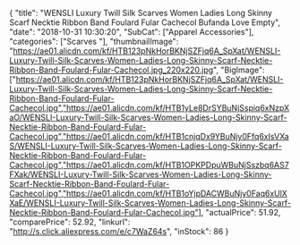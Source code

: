 {
	"title": "WENSLI Luxury Twill Silk Scarves Women Ladies Long Skinny Scarf Necktie Ribbon Band Foulard Fular Cachecol Bufanda Love Empty",
	"date": "2018-10-31 10:30:20",
	"SubCat": ["Apparel Accessories"],
	"categories": ["Scarves "],
	"thumbnailImage": "https://ae01.alicdn.com/kf/HTB123pNkHorBKNjSZFjq6A_SpXat/WENSLI-Luxury-Twill-Silk-Scarves-Women-Ladies-Long-Skinny-Scarf-Necktie-Ribbon-Band-Foulard-Fular-Cachecol.jpg_220x220.jpg",
	"BigImage": ["https://ae01.alicdn.com/kf/HTB123pNkHorBKNjSZFjq6A_SpXat/WENSLI-Luxury-Twill-Silk-Scarves-Women-Ladies-Long-Skinny-Scarf-Necktie-Ribbon-Band-Foulard-Fular-Cachecol.jpg","https://ae01.alicdn.com/kf/HTB1yLe8DrSYBuNjSspiq6xNzpXaO/WENSLI-Luxury-Twill-Silk-Scarves-Women-Ladies-Long-Skinny-Scarf-Necktie-Ribbon-Band-Foulard-Fular-Cachecol.jpg","https://ae01.alicdn.com/kf/HTB1cnjqDx9YBuNjy0Ffq6xIsVXaS/WENSLI-Luxury-Twill-Silk-Scarves-Women-Ladies-Long-Skinny-Scarf-Necktie-Ribbon-Band-Foulard-Fular-Cachecol.jpg","https://ae01.alicdn.com/kf/HTB1OPKPDpuWBuNjSszbq6AS7FXak/WENSLI-Luxury-Twill-Silk-Scarves-Women-Ladies-Long-Skinny-Scarf-Necktie-Ribbon-Band-Foulard-Fular-Cachecol.jpg","https://ae01.alicdn.com/kf/HTB1oYjpDACWBuNjy0Faq6xUlXXaE/WENSLI-Luxury-Twill-Silk-Scarves-Women-Ladies-Long-Skinny-Scarf-Necktie-Ribbon-Band-Foulard-Fular-Cachecol.jpg"],
	"actualPrice": 51.92,
	"comparePrice": 52.92,
	"linkurl": "http://s.click.aliexpress.com/e/c7WaZ64s",
	"inStock": 86
}
